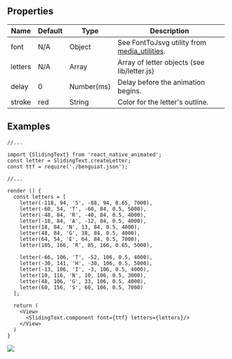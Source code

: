 
## Properties
Name                | Default                  |  Type      | Description
--------------------|--------------------------|------------|------------------------------------------------
font                | N/A                      | Object     | See FontToJsvg utility from [media_utilities](https://github.com/Introvertuous/media_utilities).
letters             | N/A                      | Array      | Array of letter objects (see lib/letter.js)
delay               | 0                        | Number(ms) | Delay before the animation begins.
stroke              | red                      | String     | Color for the letter's outline.

## Examples
```
//...

import {SlidingText} from 'react_native_animated';
const letter = SlidingText.createLetter;
const ttf = require('./benguiat.json');

//...

render () {
  const letters = [
    letter(-118, 94, 'S', -88, 94, 0.65, 7000),
    letter(-60, 54, 'T', -60, 84, 0.5, 5000),
    letter(-48, 84, 'R', -40, 84, 0.5, 4000),
    letter(-18, 84, 'A', -12, 84, 0.5, 4000),
    letter(18, 84, 'N', 13, 84, 0.5, 4000),
    letter(48, 84, 'G', 38, 84, 0.5, 4000),
    letter(64, 54, 'E', 64, 84, 0.5, 7000),
    letter(105, 166, 'R', 85, 166, 0.65, 5000),

    letter(-66, 106, 'T', -52, 106, 0.5, 4000),
    letter(-30, 141, 'H', -30, 106, 0.5, 5000),
    letter(-13, 106, 'I', -3, 106, 0.5, 4000),
    letter(10, 116, 'N', 10, 106, 0.5, 3000),
    letter(48, 106, 'G', 33, 106, 0.5, 4000),
    letter(60, 156, 'S', 60, 106, 0.5, 7000)
  ];

  return (
    <View>
      <SlidingText.component font={ttf} letters={letters}/>
    </View>
  )
}
```
![](https://github.com/Introvertuous/react_native_animated/blob/master/src/sliding_text/assets/demo.gif?raw=true)
